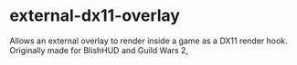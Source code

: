 # external-dx11-overlay
Allows an external overlay to render inside a game as a DX11 render hook. Originally made for BlishHUD and Guild Wars 2,
